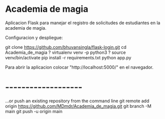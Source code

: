 # Academia de magia

Aplicacion Flask para manejar el registro de solicitudes de estudiantes en la academia de magia.
  
Configuracion y despliegue:

git clone https://github.com/bhuvansingla/flask-login.git
cd Academia_de_magia
? virtualenv venv -p python3
? source venv/bin/activate
pip install -r requirements.txt
python app.py


Para abrir la aplicacion colocar "http://localhost:5000/" en el navegador.


# -------------------

…or push an existing repository from the command line
git remote add origin https://github.com/MDmdr/Academia_de_magia.git
git branch -M main
git push -u origin main

